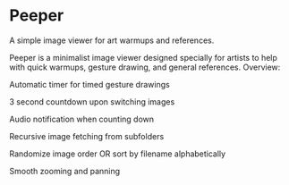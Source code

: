 # Peeper
A simple image viewer for art warmups and references.

Peeper is a minimalist image viewer designed specially for artists to help with quick warmups, gesture drawing, and general references.
Overview:

  Automatic timer for timed gesture drawings
  
  3 second countdown upon switching images
  
  Audio notification when counting down
  
  Recursive image fetching from subfolders
  
  Randomize image order OR sort by filename alphabetically
  
  Smooth zooming and panning
